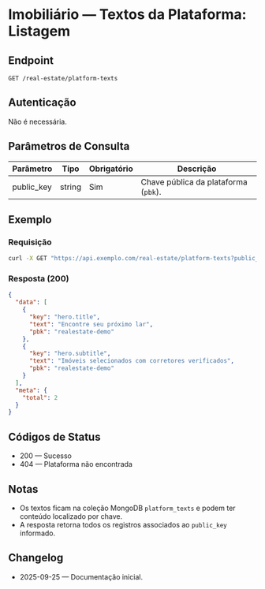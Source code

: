 # Imobiliário — Textos da Plataforma: Listagem

## Endpoint

```
GET /real-estate/platform-texts
```

## Autenticação

Não é necessária.

## Parâmetros de Consulta

| Parâmetro  | Tipo   | Obrigatório | Descrição |
| ---------- | ------ | ----------- | --------- |
| public_key | string | Sim         | Chave pública da plataforma (`pbk`). |

## Exemplo

### Requisição

```bash
curl -X GET "https://api.exemplo.com/real-estate/platform-texts?public_key=realestate-demo"
```

### Resposta (200)

```json
{
  "data": [
    {
      "key": "hero.title",
      "text": "Encontre seu próximo lar",
      "pbk": "realestate-demo"
    },
    {
      "key": "hero.subtitle",
      "text": "Imóveis selecionados com corretores verificados",
      "pbk": "realestate-demo"
    }
  ],
  "meta": {
    "total": 2
  }
}
```

## Códigos de Status

- 200 — Sucesso
- 404 — Plataforma não encontrada

## Notas

- Os textos ficam na coleção MongoDB `platform_texts` e podem ter conteúdo localizado por chave.
- A resposta retorna todos os registros associados ao `public_key` informado.

## Changelog

- 2025-09-25 — Documentação inicial.
